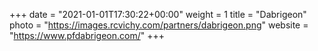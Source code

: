 +++
date = "2021-01-01T17:30:22+00:00"
weight = 1
title = "Dabrigeon"
photo = "https://images.rcvichy.com/partners/dabrigeon.png"
website = "https://www.pfdabrigeon.com/"
+++
